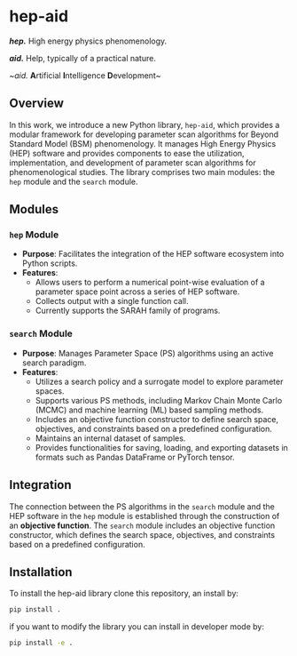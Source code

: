 # hep-aid
**_hep._** High energy physics phenomenology.

**_aid._** Help, typically of a practical nature.

~*aid.* **A**rtificial **I**ntelligence **D**evelopment~

## Overview

In this work, we introduce a new Python library, `hep-aid`, which provides a modular framework for developing parameter scan algorithms for Beyond Standard Model (BSM) phenomenology. It manages High Energy Physics (HEP) software and provides components to ease the utilization, implementation, and development of parameter scan algorithms for phenomenological studies. The library comprises two main modules: the `hep` module and the `search` module.

## Modules

### `hep` Module

- **Purpose**: Facilitates the integration of the HEP software ecosystem into Python scripts.
- **Features**:
  - Allows users to perform a numerical point-wise evaluation of a parameter space point across a series of HEP software.
  - Collects output with a single function call.
  - Currently supports the SARAH family of programs.

### `search` Module

- **Purpose**: Manages Parameter Space (PS) algorithms using an active search paradigm.
- **Features**:
  - Utilizes a search policy and a surrogate model to explore parameter spaces.
  - Supports various PS methods, including Markov Chain Monte Carlo (MCMC) and machine learning (ML) based sampling methods.
  - Includes an objective function constructor to define search space, objectives, and constraints based on a predefined configuration.
  - Maintains an internal dataset of samples.
  - Provides functionalities for saving, loading, and exporting datasets in formats such as Pandas DataFrame or PyTorch tensor.

## Integration

The connection between the PS algorithms in the `search` module and the HEP software in the `hep` module is established through the construction of an **objective function**. The `search` module includes an objective function constructor, which defines the search space, objectives, and constraints based on a predefined configuration.

## Installation

To install the hep-aid library clone this repository, an install by:
```bash
pip install .
```
if you want to modify the library you can install in developer mode by:
```bash
pip install -e .
```